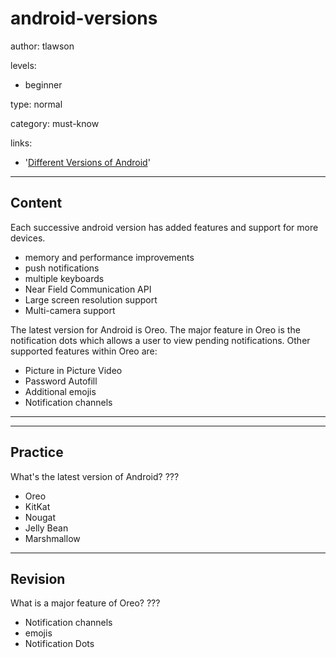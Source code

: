 ﻿# android-versions
author: tlawson

levels:

  - beginner

type: normal

category: must-know

links:

  - '[Different Versions of Android](https://developer.android.com/about/dashboards/index.html)'

---
## Content

Each successive android version has added features and support for more devices.

* memory and performance improvements
* push notifications
* multiple keyboards
* Near Field Communication API
* Large screen resolution support
* Multi-camera support

The latest version for Android is Oreo. The major feature in Oreo is the notification dots which allows a user to view pending notifications. 
Other supported features within Oreo are:

* Picture in Picture Video	
* Password Autofill
* Additional emojis
* Notification channels

________________________________________


---
## Practice

What's the latest version of Android?
???

* Oreo
* KitKat
* Nougat
* Jelly Bean
* Marshmallow

---
## Revision

What is a major feature of Oreo?
???

* Notification channels
* emojis
* Notification Dots
